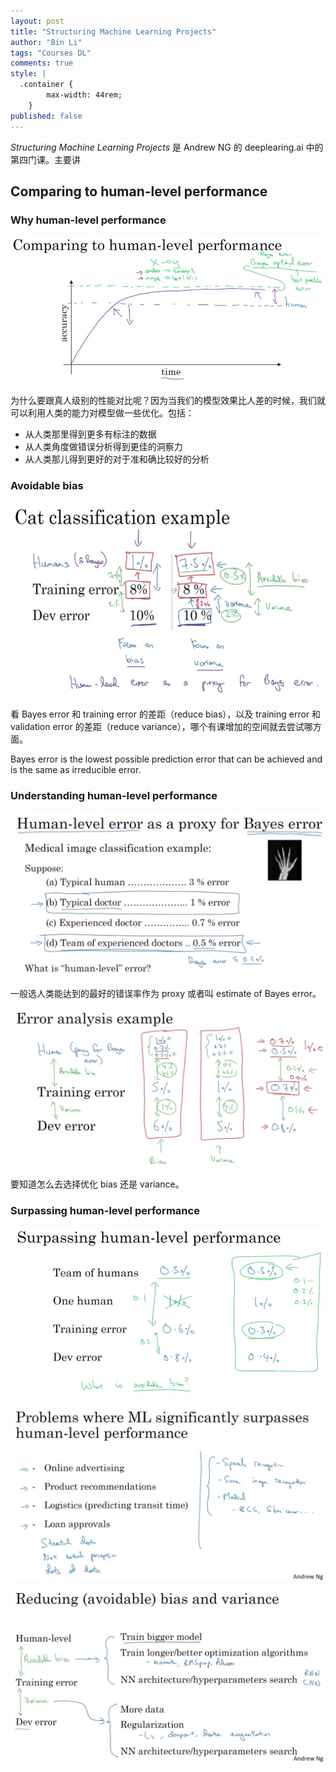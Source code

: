 ```yaml
---
layout: post
title: "Structuring Machine Learning Projects"
author: "Bin Li"
tags: "Courses DL"
comments: true
style: |
  .container {
        max-width: 44rem;
    } 
published: false
---
```


*Structuring Machine Learning Projects* 是 Andrew NG 的 deeplearing.ai 中的第四门课。主要讲

## Comparing to human-level performance
### Why human-level performance
![](/images/media/15150771159840.jpg)



为什么要跟真人级别的性能对比呢？因为当我们的模型效果比人差的时候，我们就可以利用人类的能力对模型做一些优化。包括：

* 从人类那里得到更多有标注的数据
* 从人类角度做错误分析得到更佳的洞察力
* 从人类那儿得到更好的对于准和确比较好的分析


### Avoidable bias
![](/images/media/15151526777697.jpg)

看 Bayes error 和 training error 的差距（reduce bias），以及 training error 和 validation error 的差距（reduce variance），哪个有课增加的空间就去尝试哪方面。

Bayes error is the lowest possible prediction error that can be achieved and is the same as irreducible error.

### Understanding human-level performance
![](/images/media/15152279167960.jpg)

一般选人类能达到的最好的错误率作为 proxy 或者叫 estimate of Bayes error。

![](/images/media/15152283641353.jpg)

要知道怎么去选择优化 bias 还是 variance。

### Surpassing human-level performance
![](/images/media/15152285907937.jpg)


![](/images/media/15152287577018.jpg)


![](/images/media/15152304054119.jpg)



